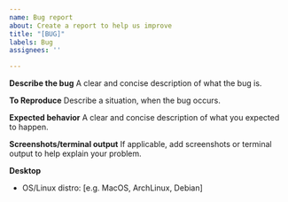 ```yaml
---
name: Bug report
about: Create a report to help us improve
title: "[BUG]"
labels: Bug
assignees: ''

---
```


**Describe the bug**
A clear and concise description of what the bug is.

**To Reproduce**
Describe a situation, when the bug occurs.

**Expected behavior**
A clear and concise description of what you expected to happen.

**Screenshots/terminal output**
If applicable, add screenshots or terminal output to help explain your problem.

**Desktop**
 - OS/Linux distro: [e.g. MacOS, ArchLinux, Debian]
